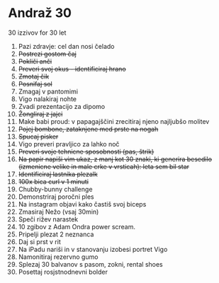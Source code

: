 # Andraž 30
30 izzivov for 30 let

1. Pazi zdravje: cel dan nosi čelado
2. ~~Postrezi gostom čaj~~
3. ~~Pokliči anči~~
4. ~~Preveri svoj okus - identificiraj hrano~~
5. ~~Zmotaj čik~~
6. ~~Posnifaj sol~~
7. Zmagaj v pantomimi
8. Vigo nalakiraj nohte
9. Zvadi prezentacijo za dipomo
10. ~~Žongliraj z jajci~~
11. Make babi proud: v papagajščini zrecitiraj njeno najljubšo molitev
12. ~~Pojej bombone, zataknjene med prste na nogah~~
13. ~~Spucaj pisker~~
14. Vigo preveri pravljico za lahko noč
15. ~~Preveri svoje tehnicne sposobnosti (pas, štrik)~~
16. ~~Na papir napiši vim ukaz, z manj kot 30 znaki, ki generira besedilo (izmenicne velike in male crke v vrsticah): leta <leto rojstva> sem bil star <starost>~~
17. ~~Identificiraj lastnika plezalk~~
18. ~~100x bica curl v 1 minuti~~
19. Chubby-bunny challenge
20. Demonstriraj poročni ples
21. Na instagram objavi kako častiš svoj biceps
22. Zmasiraj Nežo (vsaj 30min)
23. Speči rižev narastek
24. 10 zgibov z Adam Ondra power scream.
25. Pripelji plezat 2 neznanca
26. Daj si prst v rit
27. Na iPadu nariši in v stanovanju izobesi portret Vigo
28. Namonitiraj rezervno gumo
29. Splezaj 30 balvanov s pasom, zokni, rental shoes
30. Posettaj rosjstnodnevni bolder

